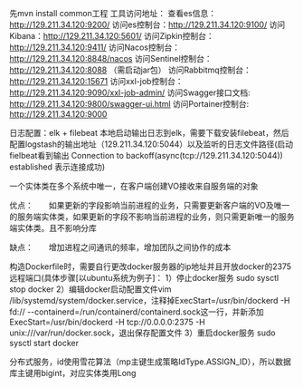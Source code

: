 先mvn install common工程
工具访问地址：
查看es信息：http://129.211.34.120:9200/
访问es控制台：http://129.211.34.120:9100/
访问Kibana：http://129.211.34.120:5601/
访问Zipkin控制台：http://129.211.34.120:9411/
访问Nacos控制台：http://129.211.34.120:8848/nacos
访问Sentinel控制台：http://129.211.34.120:8088 （需启动jar包）
访问Rabbitmq控制台：http://129.211.34.120:15671
访问xxl-job控制台：http://129.211.34.120:9090/xxl-job-admin/
访问Swagger接口文档: http://129.211.34.120:9800/swagger-ui.html
访问Portainer控制台: http://129.211.34.120:9000

日志配置：elk + filebeat  本地启动输出日志到elk，需要下载安装filebeat，然后配置logstash的输出地址（129.211.34.120:5044）以及监听的日志文件路径(启动fielbeat看到输出 Connection to backoff(async(tcp://129.211.34.120:5044)) established 表示连接成功)


一个实体类在多个系统中唯一，在客户端创建VO接收来自服务端的对象

优点：
      如果更新的字段影响当前进程的业务，只需要更新客户端的VO及唯一的服务端实体类，如果更新的字段不影响当前进程的业务，则只需更新唯一的服务端实体类。且不影响分库

缺点：
      增加进程之间通讯的频率，增加团队之间协作的成本



构造Dockerfile时，需要自行更改docker服务器的ip地址并且开放docker的2375远程端口(具体步骤[以ubuntu系统为例子]：
1）停止docker服务 sudo sysctl stop docker
2）编辑docker启动配置文件vim /lib/systemd/system/docker.service，注释掉ExecStart=/usr/bin/dockerd -H fd:// --containerd=/run/containerd/containerd.sock这一行，并新添加ExecStart=/usr/bin/dockerd -H tcp://0.0.0.0:2375 -H unix:///var/run/docker.sock，退出保存配置文件 
3）重启docker服务 sudo sysctl start docker


分布式服务，id使用雪花算法（mp主键生成策略IdType.ASSIGN_ID），所以数据库主键用bigint，对应实体类用Long